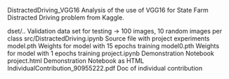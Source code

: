 DistractedDriving_VGG16
Analysis of the use of VGG16 for State Farm Distracted Driving problem from Kaggle.



dset/..
	Validation data set for testing -> 100 images, 10 random images per class
src/DistractedDriving.ipynb
	Source file with project experiments
model.pth
	Weights for model with 15 epochs training
model0.pth
	Weights for model with 1 epochs training
project.ipynb
	Demonstration Notebook
project.html
	Demonstration Notebook as HTML
IndividualContribution_90955222.pdf
	Doc of individual contribution
